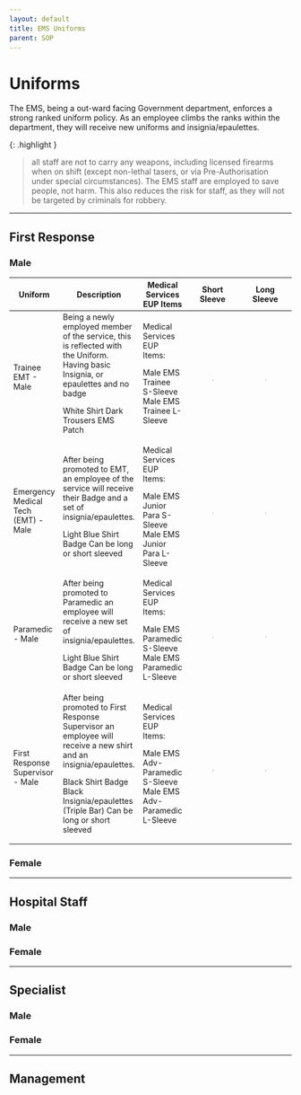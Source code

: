 ```yaml
---
layout: default
title: EMS Uniforms
parent: SOP
---
```


# Uniforms

The EMS, being a out-ward facing Government department, enforces a strong ranked uniform policy. As an employee climbs the ranks within the department, they will receive new uniforms and insignia/epaulettes. 

{: .highlight }
> all staff are not to carry any weapons, including licensed firearms when on shift (except non-lethal tasers, or via Pre-Authorisation under special circumstances). The EMS staff are employed to save people, not harm. This also reduces the risk for staff, as they will not be targeted by criminals for robbery.

---

## First Response

### Male

<table>
<tr><th>
Uniform
</th><th>
Description
</th><th>
Medical Services EUP Items
</th><th>
Short Sleeve
</th><th>
Long Sleeve
</th></tr>
<tbody>
<tr><td>
Trainee EMT - Male
</td><td>
Being a newly employed member of the service, this is reflected with the Uniform. Having basic Insignia, or epaulettes and no badge

White Shirt
Dark Trousers
EMS Patch
</td><td>
Medical Services EUP Items:

Male EMS Trainee S-Sleeve
Male EMS Trainee L-Sleeve
</td><td>
<figure class="image"> <img src="https://raw.githubusercontent.com/DJ-Ben-DJB/PRD-LRP-EMS-DOCS/main/assets/images/uniforms/temsshortmale.jpg"></figure>
</td><td>
<figure class="image"> <img src="https://raw.githubusercontent.com/DJ-Ben-DJB/PRD-LRP-EMS-DOCS/main/assets/images/uniforms/temslongmale.jpg"></figure>
</td></tr>
<tr><td>
Emergency Medical Tech (EMT) - Male
</td><td>
After being promoted to EMT, an employee of the service will receive their Badge and a set of insignia/epaulettes.

Light Blue Shirt
Badge
Can be long or short sleeved
</td><td>
Medical Services EUP Items:

Male EMS Junior Para S-Sleeve
Male EMS Junior Para L-Sleeve
</td><td>
<figure class="image"> <img src="https://raw.githubusercontent.com/DJ-Ben-DJB/PRD-LRP-EMS-DOCS/main/assets/images/uniforms/emtemsshortmale.jpg"></figure>
</td><td>
<figure class="image"> <img src="https://raw.githubusercontent.com/DJ-Ben-DJB/PRD-LRP-EMS-DOCS/main/assets/images/uniforms/emtemslongmale.jpg"></figure>
</td></tr>
<tr><td>
Paramedic - Male
</td><td>
After being promoted to Paramedic an employee will receive a new set of insignia/epaulettes.

Light Blue Shirt
Badge
Can be long or short sleeved
</td><td>
Medical Services EUP Items:

Male EMS Paramedic S-Sleeve
Male EMS Paramedic L-Sleeve
</td><td>
<figure class="image"> <img src="https://raw.githubusercontent.com/DJ-Ben-DJB/PRD-LRP-EMS-DOCS/main/assets/images/uniforms/emtemsshortmale.jpg"></figure>
</td><td>
<figure class="image"> <img src="https://raw.githubusercontent.com/DJ-Ben-DJB/PRD-LRP-EMS-DOCS/main/assets/images/uniforms/emtemslongmale.jpg"></figure>
</td></tr>
<tr><td>
First Response Supervisor - Male
</td><td>
After being promoted to First Response Supervisor an employee will receive a new shirt and an insignia/epaulettes. 

Black Shirt
Badge
Black Insignia/epaulettes (Triple Bar) 
Can be long or short sleeved
</td><td>
Medical Services EUP Items:

Male EMS Adv-Paramedic S-Sleeve
Male EMS Adv-Paramedic L-Sleeve
</td><td>
<figure class="image"> <img src="https://raw.githubusercontent.com/DJ-Ben-DJB/PRD-LRP-EMS-DOCS/main/assets/images/uniforms/supemsshortmale.jpg"></figure>
</td><td>
<figure class="image"> <img src="https://raw.githubusercontent.com/DJ-Ben-DJB/PRD-LRP-EMS-DOCS/main/assets/images/uniforms/supemslongmale.jpg"></figure>
</td></tr>
</tbody>
</table>

### Female

---

## Hospital Staff

### Male

### Female

--- 

## Specialist

### Male

### Female

---

## Management

